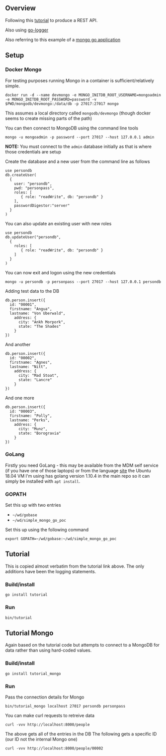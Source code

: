 ## Overview

Following this [tutorial](https://www.codementor.io/codehakase/building-a-restful-api-with-golang-a6yivzqdo) to
produce a REST API.

Also using [go-logger](https://github.com/bestmethod/go-logger)

Also referring to this example of a [mongo go application](https://labix.org/mgo)

## Setup

### Docker Mongo

For testing purposes running Mongo in a container is sufficient/relatively simple.

```
docker run -d --name devmongo -e MONGO_INITDB_ROOT_USERNAME=mongoadmin -e MONGO_INITDB_ROOT_PASSWORD=password -v $PWD/mongodb/devmongo:/data/db -p 27017:27017 mongo
```

This assumes a local directory called `mongodb/devmongo` (though docker seems to create missing parts of the path)

You can then connect to MongoDB using the command line tools

```
mongo -u mongoadmin -p password --port 27017 --host 127.0.0.1 admin
```

**NOTE:** You must connect to the `admin` database initially as that is where those credentials are setup

Create the database and a new user from the command line as follows

```
use persondb
db.createUser(
  {
    user: "persondb",
    pwd: "personpass",
    roles: [
       { role: "readWrite", db: "persondb" }
    ],
    passwordDigestor:"server"
  }
)
```

You can also update an existing user with new roles

```
use persondb
db.updateUser("persondb",
  {
    roles: [
       { role: "readWrite", db: "persondb" }
    ]
  }
)

```

You can now exit and logon using the new credentials

```
mongo -u persondb -p personpass --port 27017 --host 127.0.0.1 persondb
```

Adding test data to the DB

```
db.person.insert({
  id: "00001",
  firstname: "Angua",
  lastname: "Von Uberwald",
    address: {
      city: "Ankh Morpork",
      state: "The Shades"
    }
})
```

And another

```
db.person.insert({
  id: "00002",
  firstname: "Agnes",
  lastname: "Nitt",
    address: {
      city: "Mad Stoat",
      state: "Lancre"
    }
})
```

And one more

```
db.person.insert({
  id: "00003",
  firstname: "Polly",
  lastname: "Perks",
    address: {
      city: "Munz",
      state: "Borogravia"
    }
})
```

### GoLang

Firstly you need GoLang - this may be available from the MDM self service (if you have one of those laptops) or from the language [site](https://golang.org) the Ubuntu 18.04 VM I'm using has golang version 1.10.4 in the main repo so it can simply be installed with `apt install`.

### GOPATH

Set this up with two entries

* `~/wd/gobase`
* `~/wd/simple_mongo_go_poc`

Set this up using the following command

```
export GOPATH=~/wd/gobase:~/wd/simple_mongo_go_poc
```


## Tutorial

This is copied almost verbatim from the tutorial link above.  The only additions
have been the logging statements.

### Build/install

```
go install tutorial
```

### Run

```
bin/tutorial
```


## Tutorial Mongo

Again based on the tutorial code but attempts to connect to a MongoDB for
data rather than using hard-coded values.

### Build/install

```
go install tutorial_mongo
```

### Run

Pass the connection details for Mongo

```
bin/tutorial_mongo localhost 27017 persondb personpass
```

You can make curl requests to retreive data

```
curl -vvv http://localhost:8000/people
```

The above gets all of the entries in the DB
The following gets a specific ID (our ID not the internal Mongo one)

```
curl -vvv http://localhost:8000/people/00002
```
